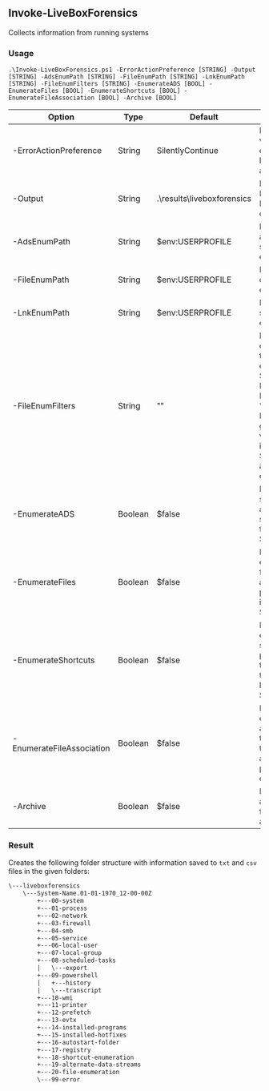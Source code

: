 ## Invoke-LiveBoxForensics

Collects information from running systems

### Usage

`.\Invoke-LiveBoxForensics.ps1 -ErrorActionPreference [STRING] -Output [STRING] -AdsEnumPath [STRING] -FileEnumPath [STRING] -LnkEnumPath [STRING] -FileEnumFilters [STRING] -EnumerateADS [BOOL] -EnumerateFiles [BOOL] -EnumerateShortcuts [BOOL] -EnumerateFileAssociation [BOOL] -Archive [BOOL]`

| Option                    | Type    | Default                    | Description                                                                                                                                                                                                    |
| ------------------------- | ------- | -------------------------- | -------------------------------------------------------------------------------------------------------------------------------------------------------------------------------------------------------------- |
| -ErrorActionPreference    | String  | SilentlyContinue           | Powershell variable to defined what happens, when an error occur.                                                                                                                                              |
| -Output                   | String  | .\results\liveboxforensics | Path to write Live Box Forensics output                                                                                                                                                                        |
| -AdsEnumPath              | String  | $env:USERPROFILE           | Path for alternate data stream enumeration                                                                                                                                                                     |
| -FileEnumPath             | String  | $env:USERPROFILE           | Path for directory / file enumeration                                                                                                                                                                          |
| -LnkEnumPath              | String  | $env:USERPROFILE           | Path for shortcut enumeration                                                                                                                                                                                  |
| -FileEnumFilters          | String  | ""                         | Enumerates only files with the given file extension in $FileEnumPath. Example: -FileEnumFilters "pdf,docx,png". If no filters are given (default value), all files in $FileEnumPath are going to be enumerated |
| -EnumerateADS             | Boolean | $false                     | If true, searches for alternate data streams in all files located in $AdsEnumPath                                                                                                                              |
| -EnumerateFiles           | Boolean | $false                     | If true, enumerates all files to provide a list of file paths located in $FileEnumPath                                                                                                                         |
| -EnumerateShortcuts       | Boolean | $false                     | If true, enumerates all shortcuts to provide a list of the shortcut`s target property located in $LnkEnumPath                                                                                                  |
| -EnumerateFileAssociation | Boolean | $false                     | If true, enumerate file association in the registry and their associated programm to open it                                                                                                                   |
| -Archive                  | Boolean | $false                     | If true, an archive of the files is created and hashed                                                                                                                                                         |

### Result

Creates the following folder structure with information saved to `txt` and `csv` files in the given folders:

```txt
\---liveboxforensics
    \---System-Name.01-01-1970_12-00-00Z
        +---00-system
        +---01-process
        +---02-network
        +---03-firewall
        +---04-smb
        +---05-service
        +---06-local-user
        +---07-local-group
        +---08-scheduled-tasks
        |   \---export
        +---09-powershell
        |   +---history
        |   \---transcript
        +---10-wmi
        +---11-printer
        +---12-prefetch
        +---13-evtx
        +---14-installed-programs
        +---15-installed-hotfixes
        +---16-autostart-folder
        +---17-registry
        +---18-shortcut-enumeration
        +---19-alternate-data-streams
        +---20-file-enumeration
        \---99-error
```